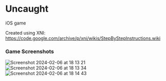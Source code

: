 # Uncaught
iOS game 

Created using XNI: https://code.google.com/archive/p/xni/wikis/StepByStepInstructions.wiki

### Game Screenshots
![Screenshot 2024-02-06 at 18 13 21](https://github.com/evav136/uncaught/assets/61201874/97060833-b60b-426d-a45f-b8cb71c218ff)
![Screenshot 2024-02-06 at 18 13 34](https://github.com/evav136/uncaught/assets/61201874/c0ae8947-1924-4eab-a611-f436df0aa957)
![Screenshot 2024-02-06 at 18 14 43](https://github.com/evav136/uncaught/assets/61201874/9389de22-19c8-4e79-8d60-556346449fee)
